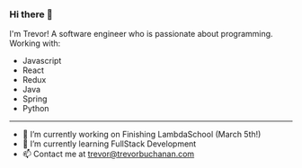 ### Hi there 👋

I'm Trevor! A software engineer who is passionate about programming.
Working with:
- Javascript
- React
- Redux
- Java
- Spring
- Python
***
- 🔭 I’m currently working on Finishing LambdaSchool (March 5th!)
- 🌱 I’m currently learning FullStack Development
- 📫 Contact me at <trevor@trevorbuchanan.com>
